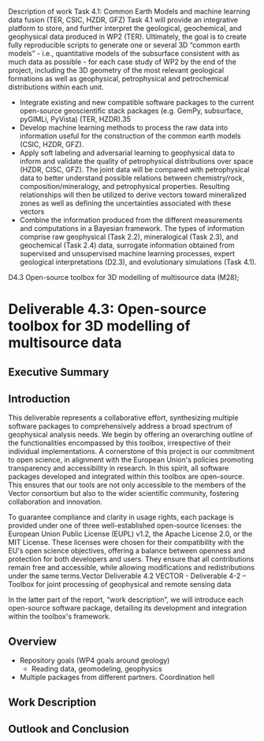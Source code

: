 Description of work
Task 4.1: Common Earth Models and machine learning data fusion (TER, CSIC, HZDR, GFZ)
Task 4.1 will provide an integrative platform to store, and further interpret the geological, geochemical, and
geophysical data produced in WP2 (TER). Ultimately, the goal is to create fully reproducible scripts to generate
one or several 3D “common earth models” - i.e., quantitative models of the subsurface consistent with as much
data as possible - for each case study of WP2 by the end of the project, including the 3D geometry of the most
relevant geological formations as well as geophysical, petrophysical and petrochemical distributions within each
unit.
- Integrate existing and new compatible software packages to the current open-source geoscientific stack
  packages (e.g. GemPy, subsurface, pyGIMLi, PyVista) (TER, HZDR).35
- Develop machine learning methods to process the raw data into information useful for the construction of the
  common earth models (CSIC, HZDR, GFZ).
- Apply soft labeling and adversarial learning to geophysical data to inform and validate the quality of
  petrophysical distributions over space (HZDR, CISC, GFZ). The joint data will be compared with
  petrophysical data to better understand possible relations between chemistry/rock, composition/mineralogy,
  and petrophysical properties. Resulting relationships will then be utilized to derive vectors toward
  mineralized zones as well as defining the uncertainties associated with these vectors
- Combine the information produced from the different measurements and computations in a Bayesian
  framework. The types of information comprise raw geophysical (Task 2.2), mineralogical (Task 2.3), and
  geochemical (Task 2.4) data, surrogate information obtained from supervised and unsupervised machine
  learning processes, expert geological interpretations (D2.3), and evolutionary simulations (Task 4.1).

D4.3 Open-source toolbox for 3D modelling of multisource data
(M28);

# Deliverable 4.3: Open-source toolbox for 3D modelling of multisource data

## Executive Summary

## Introduction
This deliverable represents a collaborative effort, synthesizing multiple software packages
to comprehensively address a broad spectrum of geophysical analysis needs. We begin by
offering an overarching outline of the functionalities encompassed by this toolbox,
irrespective of their individual implementations.
A cornerstone of this project is our commitment to open science, in alignment with the
European Union's policies promoting transparency and accessibility in research. In this
spirit, all software packages developed and integrated within this toolbox are open-source.
This ensures that our tools are not only accessible to the members of the Vector
consortium but also to the wider scientific community, fostering collaboration and
innovation.

To guarantee compliance and clarity in usage rights, each package is provided under one of
three well-established open-source licenses: the European Union Public License (EUPL)
v1.2, the Apache License 2.0, or the MIT License. These licenses were chosen for their
compatibility with the EU's open science objectives, offering a balance between openness
and protection for both developers and users. They ensure that all contributions remain
free and accessible, while allowing modifications and redistributions under the same
terms.Vector Deliverable 4.2
VECTOR - Deliverable 4-2 – Toolbox for joint processing of geophysical and remote sensing data

In the latter part of the report, “work description”, we will introduce each open-source
software package, detailing its development and integration within the toolbox's
framework.
## Overview
- Repository goals (WP4 goals around geology)
  - Reading data, geomodeling, geophysics
- Multiple packages from different partners. Coordination hell


## Work Description

## Outlook and Conclusion
